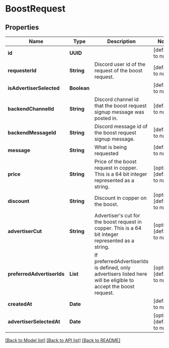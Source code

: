 # BoostRequest
## Properties

Name | Type | Description | Notes
------------ | ------------- | ------------- | -------------
**id** | **UUID** |  | [default to null]
**requesterId** | **String** | Discord user id of the request of the boost request. | [default to null]
**isAdvertiserSelected** | **Boolean** |  | [default to null]
**backendChannelId** | **String** | Discord channel id that the boost request signup message was posted in. | [default to null]
**backendMessageId** | **String** | Discord message id of the boost request signup message. | [default to null]
**message** | **String** | What is being requested | [default to null]
**price** | **String** | Price of the boost request in copper. This is a 64 bit integer represented as a string. | [optional] [default to null]
**discount** | **String** | Discount in copper on the boost. | [optional] [default to null]
**advertiserCut** | **String** | Advertiser&#39;s cut for the boost request in copper. This is a 64 bit integer represented as a string. | [optional] [default to null]
**preferredAdvertiserIds** | **List** | If preferredAdvertiserIds is defined, only advertisers listed here will be eligible to accept the boost request. | [optional] [default to null]
**createdAt** | **Date** |  | [default to null]
**advertiserSelectedAt** | **Date** |  | [optional] [default to null]

[[Back to Model list]](../README.md#documentation-for-models) [[Back to API list]](../README.md#documentation-for-api-endpoints) [[Back to README]](../README.md)

